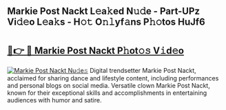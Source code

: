## Markie Post Nackt L𝚎a𝚔ed N𝚞𝚍e - Part-UPz Vi𝚍𝚎o L𝚎a𝚔s - H𝚘𝚝 O𝚗𝚕yf𝚊ns P𝚑𝚘tos HuJf6

# <h2><a href="http://kfcdz3.oniu.top/?m=Markie+Post+Nackt">🔗👉 🔴 Markie Post Nackt P𝚑ot𝚘𝚜 V𝚒d𝚎o</a></h2>

[![Markie Post Nackt Nu𝚍e𝚜](https://i.imgur.com/0qMVB7G.gif)](http://kfcdz3.oniu.top/?m=Markie+Post+Nackt)
Digital trendsetter Markie Post Nackt, acclaimed for sharing dance and lifestyle content, including performances and personal blogs on social media. Versatile clown Markie Post Nackt, known for their exceptional skills and accomplishments in entertaining audiences with humor and satire.  

